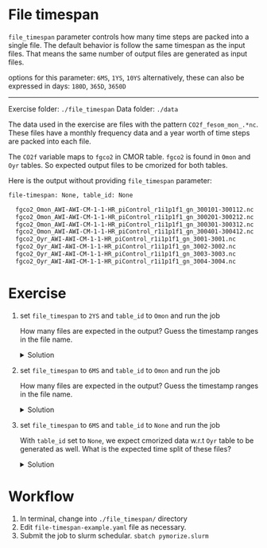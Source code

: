 # File timespan

`file_timespan` parameter controls how many time steps are packed into a single file.
The default behavior is follow the same timespan as the input files. That means the same number of output files are generated as input files.

options for this parameter: `6MS`, `1YS`, `10YS`
alternatively, these can also be expressed in days: `180D`, `365D`, `3650D`

---

Exercise folder: `./file_timespan`
Data folder: `./data`

The data used in the exercise are files with the pattern `CO2f_fesom_mon_.*nc`.
These files have a monthly frequency data and a year worth of time steps are packed into each file.

The `CO2f` variable maps to `fgco2` in CMOR table. `fgco2` is found in `Omon` and `Oyr` tables. So expected output files to be cmorized for both tables.

Here is the output without  providing `file_timespan` parameter:

```bash
file-timespan: None, table_id: None

  fgco2_Omon_AWI-AWI-CM-1-1-HR_piControl_r1i1p1f1_gn_300101-300112.nc
  fgco2_Omon_AWI-AWI-CM-1-1-HR_piControl_r1i1p1f1_gn_300201-300212.nc
  fgco2_Omon_AWI-AWI-CM-1-1-HR_piControl_r1i1p1f1_gn_300301-300312.nc
  fgco2_Omon_AWI-AWI-CM-1-1-HR_piControl_r1i1p1f1_gn_300401-300412.nc
  fgco2_Oyr_AWI-AWI-CM-1-1-HR_piControl_r1i1p1f1_gn_3001-3001.nc
  fgco2_Oyr_AWI-AWI-CM-1-1-HR_piControl_r1i1p1f1_gn_3002-3002.nc
  fgco2_Oyr_AWI-AWI-CM-1-1-HR_piControl_r1i1p1f1_gn_3003-3003.nc
  fgco2_Oyr_AWI-AWI-CM-1-1-HR_piControl_r1i1p1f1_gn_3004-3004.nc
```

# Exercise

1. set `file_timespan` to `2YS` and `table_id` to `Omon` and run the job

   How many files are expected in the output?
   Guess the timestamp ranges in the file name.

   <details>
    <summary>Solution</summary>

    ```bash
    fgco2_Omon_AWI-AWI-CM-1-1-HR_piControl_r1i1p1f1_gn_300101-300212.nc
    fgco2_Omon_AWI-AWI-CM-1-1-HR_piControl_r1i1p1f1_gn_300301-300412.nc
    fgco2_Omon_AWI-AWI-CM-1-1-HR_piControl_r1i1p1f1_gn_300501-300512.nc
    ```

  </details>

2. set `file_timespan` to `6MS` and `table_id` to `Omon` and run the job

   How many files are expected in the output?
   Guess the timestamp ranges in the file name.

   <details>
    <summary>Solution</summary>

    ```bash
    fgco2_Omon_AWI-AWI-CM-1-1-HR_piControl_r1i1p1f1_gn_300101-300106.nc
    fgco2_Omon_AWI-AWI-CM-1-1-HR_piControl_r1i1p1f1_gn_300107-300112.nc
    fgco2_Omon_AWI-AWI-CM-1-1-HR_piControl_r1i1p1f1_gn_300201-300206.nc
    fgco2_Omon_AWI-AWI-CM-1-1-HR_piControl_r1i1p1f1_gn_300207-300212.nc
    fgco2_Omon_AWI-AWI-CM-1-1-HR_piControl_r1i1p1f1_gn_300301-300306.nc
    fgco2_Omon_AWI-AWI-CM-1-1-HR_piControl_r1i1p1f1_gn_300307-300312.nc
    fgco2_Omon_AWI-AWI-CM-1-1-HR_piControl_r1i1p1f1_gn_300401-300406.nc
    fgco2_Omon_AWI-AWI-CM-1-1-HR_piControl_r1i1p1f1_gn_300407-300412.nc
    fgco2_Omon_AWI-AWI-CM-1-1-HR_piControl_r1i1p1f1_gn_300501-300506.nc
    fgco2_Omon_AWI-AWI-CM-1-1-HR_piControl_r1i1p1f1_gn_300507-300512.nc
    ```

   </details>

3. set `file_timespan` to `6MS` and `table_id` to `None` and run the job

   With `table_id` set to `None`, we expect cmorized data w.r.t `Oyr` table to be generated as well.
   What is the expected time split of these files?
   
   <details>
    <summary>Solution</summary>

    ```bash
    fgco2_Omon_AWI-AWI-CM-1-1-HR_piControl_r1i1p1f1_gn_300101-300106.nc
    fgco2_Omon_AWI-AWI-CM-1-1-HR_piControl_r1i1p1f1_gn_300107-300112.nc
    fgco2_Omon_AWI-AWI-CM-1-1-HR_piControl_r1i1p1f1_gn_300201-300206.nc
    fgco2_Omon_AWI-AWI-CM-1-1-HR_piControl_r1i1p1f1_gn_300207-300212.nc
    fgco2_Omon_AWI-AWI-CM-1-1-HR_piControl_r1i1p1f1_gn_300301-300306.nc
    fgco2_Omon_AWI-AWI-CM-1-1-HR_piControl_r1i1p1f1_gn_300307-300312.nc
    fgco2_Omon_AWI-AWI-CM-1-1-HR_piControl_r1i1p1f1_gn_300401-300406.nc
    fgco2_Omon_AWI-AWI-CM-1-1-HR_piControl_r1i1p1f1_gn_300407-300412.nc
    fgco2_Omon_AWI-AWI-CM-1-1-HR_piControl_r1i1p1f1_gn_300501-300506.nc
    fgco2_Omon_AWI-AWI-CM-1-1-HR_piControl_r1i1p1f1_gn_300507-300512.nc
    fgco2_Oyr_AWI-AWI-CM-1-1-HR_piControl_r1i1p1f1_gn_3001-3001.nc
    fgco2_Oyr_AWI-AWI-CM-1-1-HR_piControl_r1i1p1f1_gn_3002-3002.nc
    fgco2_Oyr_AWI-AWI-CM-1-1-HR_piControl_r1i1p1f1_gn_3003-3003.nc
    fgco2_Oyr_AWI-AWI-CM-1-1-HR_piControl_r1i1p1f1_gn_3004-3004.nc
    ```

   </details>


# Workflow

1. In terminal, change into `./file_timespan/` directory
2. Edit `file-timespan-example.yaml` file as necessary.
3. Submit the job to slurm schedular. `sbatch pymorize.slurm`